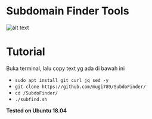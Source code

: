 # Subdomain Finder Tools

![alt text](https://raw.githubusercontent.com/mugi789/SubdoFinder/main/ss.png)

# Tutorial
Buka terminal, lalu copy text yg ada di bawah ini
* ``` sudo apt install git curl jq sed -y ```
* ``` git clone https://github.com/mugi789/SubdoFinder/ ```
* ``` cd /SubdoFinder/ ```
* ``` ./subfind.sh ```


**Tested on Ubuntu 18.04**


